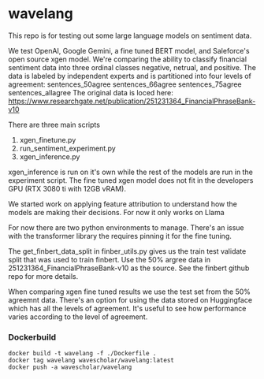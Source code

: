 # wavelang

This repo is for testing out some large language models on sentiment data.

We test OpenAI, Google Gemini, a fine tuned BERT model, and Saleforce's open source xgen model. We're comparing the ability to classify financial sentiment data into three ordinal classes negative, netrual, and positive. The data is labeled by independent experts and is partitioned into four levels of agreement:
sentences_50agree
sentences_66agree
sentences_75agree
sentences_allagree
The original data is loced here:
https://www.researchgate.net/publication/251231364_FinancialPhraseBank-v10

There are three main scripts

1. xgen_finetune.py
2. run_sentiment_experiment.py
3. xgen_inference.py

xgen_inference is run on it's own while the rest of the models are run in the experiment script.
The fine tuned xgen model does not fit in the developers GPU (RTX 3080 ti with 12GB vRAM).

We started work on applying feature attribution to understand how the models are making their decisions. For now it only works on Llama

For now there are two python environments to manage. There's an issue with the transformer library the requires pinning it for the fine tuning.

The get_finbert_data_split in finber_utils.py gives us the train test validate split that was used to train finbert. Use the 50% argree data in 251231364_FinancialPhraseBank-v10 as the source. See the finbert github repo for more details.

When comparing xgen fine tuned results we use the test set from the 50% agreemnt data. There's an option for using the data stored on Huggingface which has all the levels of agreement. It's useful to see how performance varies according to the level of agreement.

### Dockerbuild

```
docker build -t wavelang -f ./Dockerfile .
docker tag wavelang wavescholar/wavelang:latest
docker push -a wavescholar/wavelang
```
